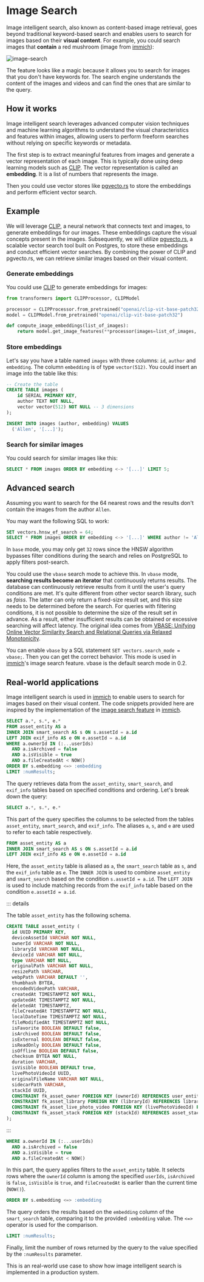 # Image Search

Image intelligent search, also known as content-based image retrieval, goes beyond traditional keyword-based search and enables users to search for images based on their **visual content**. For example, you could search images that **contain** a red mushroom (image from [immich](https://immich.app)):

![image-search](https://immich.app/img/screenshot-light.webp)

The feature looks like a magic because it allows you to search for images that you don't have keywords for. The search engine understands the content of the images and videos and can find the ones that are similar to the query.

## How it works

Image intelligent search leverages advanced computer vision techniques and machine learning algorithms to understand the visual characteristics and features within images, allowing users to perform freeform searches without relying on specific keywords or metadata.

The first step is to extract meaningful features from images and generate a vector representation of each image. This is typically done using deep learning models such as [CLIP](https://openai.com/research/clip). The vector representation is called an **embedding**. It is a list of numbers that represents the image.

Then you could use vector stores like [pgvecto.rs](https://github.com/tensorchord/pgvecto.rs) to store the embeddings and perform efficient vector search.

## Example

We will leverage [CLIP](https://openai.com/research/clip), a neural network that connects text and images, to generate embeddings for our images. These embeddings capture the visual concepts present in the images. Subsequently, we will utilize [pgvecto.rs](https://github.com/tensorchord/pgvecto.rs), a scalable vector search tool built on Postgres, to store these embeddings and conduct efficient vector searches. By combining the power of CLIP and pgvecto.rs, we can retrieve similar images based on their visual content.

### Generate embeddings

You could use [CLIP](https://openai.com/research/clip) to generate embeddings for images:

```python
from transformers import CLIPProcessor, CLIPModel

processor = CLIPProcessor.from_pretrained("openai/clip-vit-base-patch32")
model = CLIPModel.from_pretrained("openai/clip-vit-base-patch32")

def compute_image_embeddings(list_of_images):
    return model.get_image_features(**processor(images=list_of_images, return_tensors="pt", padding=True))
```

### Store embeddings

Let's say you have a table named `images` with three columns: `id`, `author` and `embedding`. The column `embedding` is of type `vector(512)`. You could insert an image into the table like this:

```sql
-- Create the table
CREATE TABLE images (
    id SERIAL PRIMARY KEY,
    author TEXT NOT NULL,
    vector vector(512) NOT NULL -- 3 dimensions
);

INSERT INTO images (author, embedding) VALUES
  ('Allen', '[...]');
```

### Search for similar images

You could search for similar images like this:

```sql
SELECT * FROM images ORDER BY embedding <-> '[...]' LIMIT 5;
```

## Advanced search

Assuming you want to search for the 64 nearest rows and the results don't contain the images from the author `Allen`.

You may want the following SQL to work:

```sql
SET vectors.hnsw_ef_search = 64;
SELECT * FROM images ORDER BY embedding <-> '[...]' WHERE author != 'Allen' LIMIT 64;
```

In `base` mode, you may only get `32` rows since the HNSW algorithm bypasses filter conditions during the search and relies on PostgreSQL to apply filters post-search.

You could use the `vbase` search mode to achieve this. In `vbase` mode, **searching results become an iterator** that continuously returns results. The database can continuously retrieve results from it until the user's query conditions are met. It's quite different from other vector search library, such as *faiss*. The latter can only return a fixed-size result set, and this size needs to be determined before the search. For queries with filtering conditions, it is not possible to determine the size of the result set in advance. As a result, either insufficient results can be obtained or excessive searching will affect latency. The original idea comes from [VBASE: Unifying Online Vector Similarity Search and Relational Queries via Relaxed Monotonicity](https://www.usenix.org/conference/osdi23/presentation/zhang-qianxi).

You can enable `vbase` by a SQL statement `SET vectors.search_mode = vbase;`. Then you can get the correct behavior. This mode is used in [immich](https://immich.app)'s image search feature. vbase is the default search mode in 0.2.

## Real-world applications

Image intelligent search is used in [immich](https://immich.app) to enable users to search for images based on their visual content. The code snippets provided here are inspired by the implementation of the [image search feature](https://github.com/immich-app/immich/blob/bd87eb309c6d7af05db98e5cb08067ee592fc331/server/src/infra/repositories/smart-info.repository.ts#L46-L77) in [immich](https://immich.app).

```sql
SELECT a.*, s.*, e.*
FROM asset_entity AS a
INNER JOIN smart_search AS s ON s.assetId = a.id
LEFT JOIN exif_info AS e ON e.assetId = a.id
WHERE a.ownerId IN (:...userIds)
  AND a.isArchived = false
  AND a.isVisible = true
  AND a.fileCreatedAt < NOW()
ORDER BY s.embedding <=> :embedding
LIMIT :numResults;
```

The query retrieves data from the `asset_entity`, `smart_search`, and `exif_info` tables based on specified conditions and ordering. Let's break down the query:

```sql
SELECT a.*, s.*, e.*
```
This part of the query specifies the columns to be selected from the tables `asset_entity`, `smart_search`, and `exif_info`. The aliases `a`, `s`, and `e` are used to refer to each table respectively.

```sql
FROM asset_entity AS a
INNER JOIN smart_search AS s ON s.assetId = a.id
LEFT JOIN exif_info AS e ON e.assetId = a.id
```
Here, the `asset_entity` table is aliased as `a`, the `smart_search` table as `s`, and the `exif_info` table as `e`. The `INNER JOIN` is used to combine `asset_entity` and `smart_search` based on the condition `s.assetId = a.id`. The `LEFT JOIN` is used to include matching records from the `exif_info` table based on the condition `e.assetId = a.id`.

::: details

The table `asset_entity` has the following schema. 

```sql
CREATE TABLE asset_entity (
  id UUID PRIMARY KEY,
  deviceAssetId VARCHAR NOT NULL,
  ownerId VARCHAR NOT NULL,
  libraryId VARCHAR NOT NULL,
  deviceId VARCHAR NOT NULL,
  type VARCHAR NOT NULL,
  originalPath VARCHAR NOT NULL,
  resizePath VARCHAR,
  webpPath VARCHAR DEFAULT '',
  thumbhash BYTEA,
  encodedVideoPath VARCHAR,
  createdAt TIMESTAMPTZ NOT NULL,
  updatedAt TIMESTAMPTZ NOT NULL,
  deletedAt TIMESTAMPTZ,
  fileCreatedAt TIMESTAMPTZ NOT NULL,
  localDateTime TIMESTAMPTZ NOT NULL,
  fileModifiedAt TIMESTAMPTZ NOT NULL,
  isFavorite BOOLEAN DEFAULT false,
  isArchived BOOLEAN DEFAULT false,
  isExternal BOOLEAN DEFAULT false,
  isReadOnly BOOLEAN DEFAULT false,
  isOffline BOOLEAN DEFAULT false,
  checksum BYTEA NOT NULL,
  duration VARCHAR,
  isVisible BOOLEAN DEFAULT true,
  livePhotoVideoId UUID,
  originalFileName VARCHAR NOT NULL,
  sidecarPath VARCHAR,
  stackId UUID,
  CONSTRAINT fk_asset_owner FOREIGN KEY (ownerId) REFERENCES user_entity (id) ON DELETE CASCADE ON UPDATE CASCADE,
  CONSTRAINT fk_asset_library FOREIGN KEY (libraryId) REFERENCES library_entity (id) ON DELETE CASCADE ON UPDATE CASCADE,
  CONSTRAINT fk_asset_live_photo_video FOREIGN KEY (livePhotoVideoId) REFERENCES asset_entity (id) ON DELETE SET NULL ON UPDATE CASCADE,
  CONSTRAINT fk_asset_stack FOREIGN KEY (stackId) REFERENCES asset_stack_entity (id) ON DELETE SET NULL ON UPDATE CASCADE
);
```

:::

```sql
WHERE a.ownerId IN (:...userIds)
  AND a.isArchived = false
  AND a.isVisible = true
  AND a.fileCreatedAt < NOW()
```
In this part, the query applies filters to the `asset_entity` table. It selects rows where the `ownerId` column is among the specified `userIds`, `isArchived` is `false`, `isVisible` is `true`, and `fileCreatedAt` is earlier than the current time (`NOW()`).

```sql
ORDER BY s.embedding <=> :embedding
```
The query orders the results based on the `embedding` column of the `smart_search` table, comparing it to the provided `:embedding` value. The `<=>` operator is used for the comparison.

```sql
LIMIT :numResults;
```
Finally, limit the number of rows returned by the query to the value specified by the `:numResults` parameter.

This is an real-world use case to show how image intelligent search is implemented in a production system.
